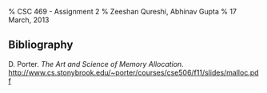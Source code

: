 % CSC 469 - Assignment 2
% Zeeshan Qureshi, Abhinav Gupta
% 17 March, 2013

Bibliography
------------

D. Porter. *The Art and Science of Memory Allocation.* <http://www.cs.stonybrook.edu/~porter/courses/cse506/f11/slides/malloc.pdf>
